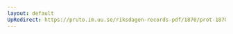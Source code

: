 ```yaml
---
layout: default
UpRedirect: https://pruto.im.uu.se/riksdagen-records-pdf/1870/prot-1870--fk--129/prot-1870--fk--129_005.pdf
---
```

